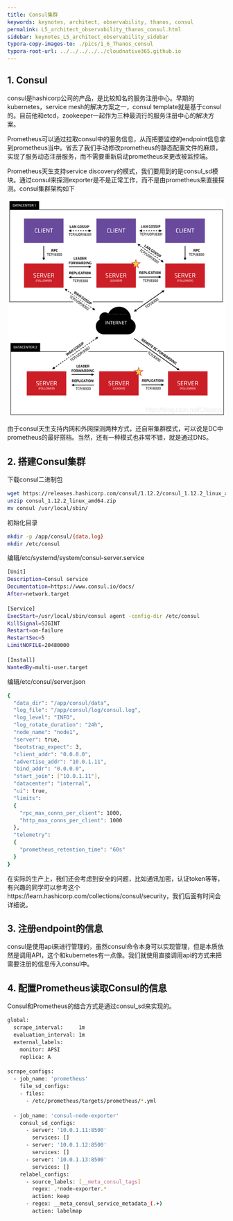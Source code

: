 ```yaml
---
title: Consul集群
keywords: keynotes, architect, observability, thanos, consul
permalink: L5_architect_observability_thanos_consul.html
sidebar: keynotes_L5_architect_observability_sidebar
typora-copy-images-to: ./pics/1_6_Thanos_consul
typora-root-url: ../../../../../cloudnative365.github.io
---
```


## 1. Consul

consul是hashicorp公司的产品，是比较知名的服务注册中心。早期的kubernetes，service mesh的解决方案之一，consul template就是基于consul的。目前他和etcd，zookeeper一起作为三种最流行的服务注册中心的解决方案。

Prometheus可以通过拉取consul中的服务信息，从而把要监控的endpoint信息拿到prometheus当中。省去了我们手动修改prometheus的静态配置文件的麻烦，实现了服务动态注册服务，而不需要重新启动prometheus来更改被监控端。

Prometheus天生支持service discovery的模式，我们要用到的是consul_sd模块。通过consul来探测exporter是不是正常工作，而不是由prometheus来直接探测。consul集群架构如下

![consul_ha](/pages/keynotes/L5_architect_observability/1_Metrics/pics/1_6_Thanos_consul/consul_ha.png)

由于consul天生支持内网和外网探测两种方式，还自带集群模式，可以说是DC中prometheus的最好搭档。当然，还有一种模式也非常不错，就是通过DNS。

## 2. 搭建Consul集群

下载consul二进制包

``` bash
wget https://releases.hashicorp.com/consul/1.12.2/consul_1.12.2_linux_amd64.zip
unzip consul_1.12.2_linux_amd64.zip
mv consul /usr/local/sbin/
```

初始化目录

``` bash
mkdir -p /app/consul/{data,log}
mkdir /etc/consul
```

编辑/etc/systemd/system/consul-server.service

``` bash
[Unit]
Description=Consul service
Documentation=https://www.consul.io/docs/
After=network.target
    
[Service]
ExecStart=/usr/local/sbin/consul agent -config-dir /etc/consul
KillSignal=SIGINT
Restart=on-failure
RestartSec=5
LimitNOFILE=20480000
    
[Install]
WantedBy=multi-user.target
```

编辑/etc/consul/server.json

``` bash
{
  "data_dir": "/app/consul/data",
  "log_file": "/app/consul/log/consul.log",
  "log_level": "INFO",
  "log_rotate_duration": "24h",
  "node_name": "node1",
  "server": true,
  "bootstrap_expect": 3,
  "client_addr": "0.0.0.0",
  "advertise_addr": "10.0.1.11",
  "bind_addr": "0.0.0.0",
  "start_join": ["10.0.1.11"],
  "datacenter": "internal",
  "ui": true,
  "limits":
  {
    "rpc_max_conns_per_client": 1000,
    "http_max_conns_per_client": 1000
  },
  "telemetry":
  {
    "prometheus_retention_time": "60s"
  }
}
```

在实际的生产上，我们还会考虑到安全的问题，比如通讯加密，认证token等等，有兴趣的同学可以参考这个https://learn.hashicorp.com/collections/consul/security，我们后面有时间会详细说。

## 3. 注册endpoint的信息

consul是使用api来进行管理的，虽然consul命令本身可以实现管理，但是本质依然是调用API，这个和kubernetes有一点像。我们就使用直接调用api的方式来把需要注册的信息传入consul中。

## 4. 配置Prometheus读取Consul的信息

Consul和Prometheus的结合方式是通过consul_sd来实现的。

``` bash
global:
  scrape_interval:     1m
  evaluation_interval: 1m
  external_labels:
    monitor: APSI
    replica: A
    
scrape_configs:
  - job_name: 'prometheus'
    file_sd_configs:
    - files:
      - /etc/prometheus/targets/prometheus/*.yml
      
  - job_name: 'consul-node-exporter'
    consul_sd_configs:
      - server: '10.0.1.11:8500'
        services: []
      - server: '10.0.1.12:8500'
        services: []
      - server: '10.0.1.13:8500'
        services: []
    relabel_configs:
      - source_labels: [__meta_consul_tags]
        regex: .*node-exporter.*
        action: keep
      - regex: __meta_consul_service_metadata_(.+)
        action: labelmap
```
